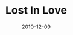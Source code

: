 ---
title: "Lost In Love"
subtitle:
description: "迷你 1 輯"
icon: "library_music"
weight: 10000
date: 2010-12-09
images: ["/docs/m1-lost-in-love/lost-in-love.jpg"]
---